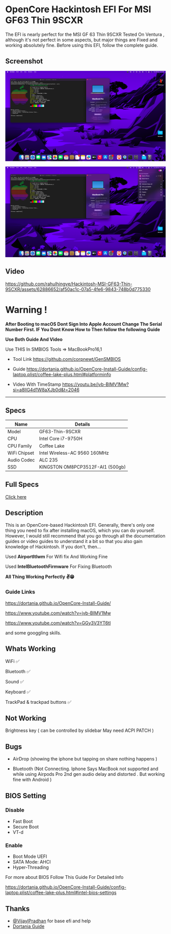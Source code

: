 
# OpenCore Hackintosh EFI For MSI GF63 Thin 9SCXR 

The EFI is nearly perfect for the MSI GF 63 Thin 9SCXR Tested On  Ventura , although it's not perfect in some aspects, but major things are Fixed and working absolutely fine. Before using this EFI, follow the complete guide.
## Screenshot
![Image](ScreenshotAndVideos/1.png)

![Image](ScreenshotAndVideos/2.png)

## Video



https://github.com/rahulhingve/Hackintosh-MSI-GF63-Thin-9SCXR/assets/62886652/af50ac1c-07a5-4fe6-9843-748b0d775330




# Warning !

**After Booting to macOS Dont Sign Into Apple Account Change The Serial Number  First. IF You Dont Know How to Then follow the following Guide**

**Use Both Guide And Video**

Use THIS In SMBIOS Tools =>    MacBookPro16,1


- Tool Link
https://github.com/corpnewt/GenSMBIOS

-  Guide
https://dortania.github.io/OpenCore-Install-Guide/config-laptop.plist/coffee-lake-plus.html#platforminfo

- Video With TimeStamp
https://youtu.be/jvb-BIMV1Mw?si=a8llG4d1W8aXJb0d&t=2046
<hr>

## Specs













| Name             | Details                                                                |
| ----------------- | ------------------------------------------------------------------ |
|Model|GF63-Thin-9SCXR|
| CPU | Intel Core i7-9750H   |
| CPU Family |  Coffee Lake  |
| WiFi Chipset |Intel Wireless-AC 9560 160MHz  |
| Audio Codec |  ALC 235  |
| SSD |  KINGSTON OM8PCP3512F-AI1 (500gb) |




## Full Specs

[Click here](https://www.msi.com/Laptop/GF63-Thin-9SCXR/Specification)


## Description


This is an OpenCore-based Hackintosh EFI. Generally, there's only one thing you need to fix after installing macOS, which you can do yourself. However, I would still recommend that you go through all the documentation guides or video guides to understand it a bit so that you also gain knowledge of Hackintosh. If you don't, then...

Used **AirportItlwm** For Wifi fix And Working Fine

Used **IntelBluetoothFirmware** For Fixing Bluetooth

**All Thing Working Perfectly ✌😁**


### Guide Links
https://dortania.github.io/OpenCore-Install-Guide/

https://www.youtube.com/watch?v=jvb-BIMV1Mw  

https://www.youtube.com/watch?v=GGy3V3YT6tI

and some googgling skills.

##  Whats Working 
WiFi      ✅

Bluetooth ✅

Sound    ✅

Keyboard ✅

TrackPad  & trackpad buttons ✅


##  Not Working 
Brightness key ( can be controlled by slidebar May need ACPI PATCH )

## Bugs
- AirDrop  (showing the iphone but tapping on share nothing happens )

- Bluetooth (Not Connecting. Iphone Says MacBook not supported and while using Airpods Pro 2nd gen audio delay and distorted . But working fine with Android  ) 

## BIOS Setting 
### Disable 
- Fast Boot
- Secure Boot
- VT-d
### Enable
- Boot Mode UEFI
- SATA Mode: AHCI
- Hyper-Threading


For more about BIOS Follow This Guide For Detailed Info

https://dortania.github.io/OpenCore-Install-Guide/config-laptop.plist/coffee-lake-plus.html#intel-bios-settings










## Thanks 




- [@VijayIPradhan](https://github.com/VijayIPradhan) for base efi and help
- [Dortania Guide](https://dortania.github.io/OpenCore-Install-Guide/)


